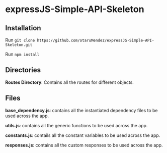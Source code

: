 # expressJS-Simple-API-Skeleton

## Installation 
  Run `git clone https://github.com/otaruMendez/expressJS-Simple-API-Skeleton.git`
  
  Run `npm install`
  
## Directories
  **Routes Directory**: Contains all the routes for different objects.
  
## Files
  **base_dependency.js**: contains all the instantiated dependency files to be used across the app.
  
  **utils.js**: contains all the generic functions to be used across the app.
  
  **constants.js**: contails all the constant variables to be used across the app.
  
  **responses.js**: contains all the custom responses to be used across the app.

